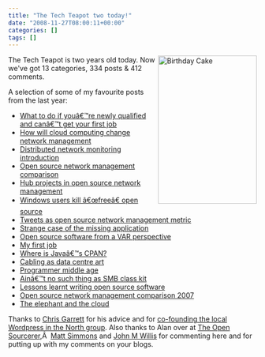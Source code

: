 ```yaml
---
title: "The Tech Teapot two today!"
date: "2008-11-27T08:00:11+00:00"
categories: []
tags: []
---
```


<img class="alignright size-medium wp-image-943" title="Birthday Cake" src="http://techteapot.com/wp-content/uploads/2008/10/istock_000007188544xsmall.jpg" alt="Birthday Cake" width="200" height="300" align="right" />

The Tech Teapot is two years old today. Now we've got 13 categories, 334 posts &amp; 412 comments.

A selection of some of my favourite posts from the last year:
<ul>
	<li> <a title="Permanent Link to What to do if youâ€™re newly qualified and canâ€™t get your first job" rel="bookmark" href="http://techteapot.com/what-to-do-if-youre-newly-qualified-and-cant-get-your-first-job/">What to do if youâ€™re newly qualified and canâ€™t get your first job</a></li>
	<li> <a title="Permanent Link to How will cloud computing change network management" rel="bookmark" href="http://techteapot.com/how-will-cloud-computing-change-network-management/">How will cloud computing change network management</a></li>
	<li> <a title="Permanent Link to Distributed network monitoring introduction" rel="bookmark" href="http://techteapot.com/distributed-network-monitoring-introduction/">Distributed network monitoring introduction</a></li>
	<li> <a title="Permanent Link to Open source network management comparison: Introduction" rel="bookmark" href="http://techteapot.com/open-source-network-management-comparison-introduction/">Open source network management comparison</a></li>
	<li> <a title="Permanent Link to Hub projects in open source network management" rel="bookmark" href="http://techteapot.com/hub-projects-in-open-source-network-management/">Hub projects in open source network management</a></li>
	<li> <a title="Permanent Link to Windows users kill â€œfreeâ€ open source" rel="bookmark" href="http://techteapot.com/windows-users-kill-free-open-source/">Windows users kill â€œfreeâ€ open source</a></li>
	<li> <a title="Permanent Link to Tweets as open source network management metric" rel="bookmark" href="http://techteapot.com/tweets-as-open-source-network-management-metric/">Tweets as open source network management metric</a></li>
	<li> <a title="Permanent Link to Strange case of the missing application" rel="bookmark" href="http://techteapot.com/strange-case-of-the-missing-application/">Strange case of the missing application</a></li>
	<li> <a title="Permanent Link to Open source software from a VAR perspective" rel="bookmark" href="http://techteapot.com/open-source-software-from-a-var-perspective/">Open source software from a VAR perspective</a></li>
	<li> <a title="Permanent Link to My first job" rel="bookmark" href="http://techteapot.com/my-first-job/">My first job</a></li>
	<li> <a title="Permanent Link to Where is Javaâ€™s CPAN?" rel="bookmark" href="http://techteapot.com/where-is-javas-cpan/">Where is Javaâ€™s CPAN?</a></li>
	<li> <a title="Permanent Link to Cabling as data centre art" rel="bookmark" href="http://techteapot.com/cabling-as-data-centre-art/">Cabling as data centre art</a></li>
	<li> <a title="Permanent Link to Programmer middle age" rel="bookmark" href="http://techteapot.com/programmer-middle-age/">Programmer middle age</a></li>
	<li> <a title="Permanent Link to Ainâ€™t no such thing as SMB class kit" rel="bookmark" href="http://techteapot.com/aint-no-such-thing-as-smb-class-kit/">Ainâ€™t no such thing as SMB class kit</a></li>
	<li> <a title="Permanent Link to Lessons learnt writing open source software" rel="bookmark" href="http://techteapot.com/lessons-learnt-writing-open-source-software/">Lessons learnt writing open source software</a></li>
	<li> <a title="Permanent Link to Open source network management comparison 2007" rel="bookmark" href="http://techteapot.com/open-source-network-management-comparison-2007/">Open source network management comparison 2007</a></li>
	<li> <a title="Permanent Link to The elephant and the cloud" rel="bookmark" href="http://techteapot.com/the-elephant-and-the-cloud/">The elephant and the cloud</a></li>
</ul>
Thanks to <a href="http://www.chrisg.com/">Chris Garrett</a> for his advice and for <a href="http://wiki.wordcampuk.tonyscott.org.uk/WordPress_UK_North">co-founding the local Wordpress in the North group</a>. Also thanks to Alan over at <a href="http://www.theopensourcerer.com/">The Open Sourcerer</a>,Â  <a href="http://standalone-sysadmin.blogspot.com/">Matt Simmons</a> and <a href="http://www.johnmwillis.com/">John M Willis</a> for commenting here and for putting up with my comments on your blogs.
